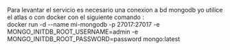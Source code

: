 Para levantar el servicio es necesario una conexion a bd mongodb 
yo utilice el atlas o con docker con el siguiente comando :  
docker run -d --name mi-mongodb -p 27017:27017  -e MONGO_INITDB_ROOT_USERNAME=admin -e MONGO_INITDB_ROOT_PASSWORD=password mongo:latest
